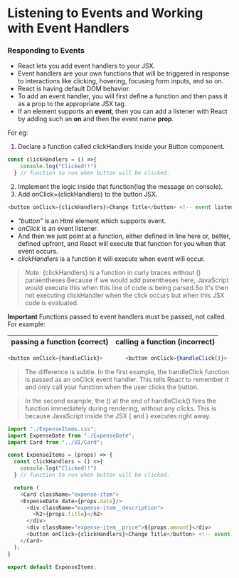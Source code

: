 # Listening to Events and Working with Event Handlers

### **Responding to Events**

- React lets you add event handlers to your JSX.
- Event handlers are your own functions that will be triggered in response to interactions like clicking, hovering, focusing form inputs, and so on.
- React is having default DOM behavior.
- To add an event handler, you will first define a function and then pass it as a prop to the appropriate JSX tag.
- If an element supports an **event**, then you can add a listener with React by adding such an **on** and then the event name **prop**.

For eg:

1. Declare a function called clickHandlers inside your Button component.

```JavaScript
const clickHandlers = () =>{
    console.log("Clicked!!")
  } // function to run when button will be clicked.

```

2. Implement the logic inside that function(log the message on console).
3. Add onClick={clickHandlers} to the button JSX.

```JavaScript
<button onClick={clickHandlers}>Change Title</button> <!-- event listeners to our elements>
```

- *"button"* is an Html element which supports event.
- *onClick* is an event listener.
- And then we just point at a function, either defined in line here or, better, defined upfront, and React will execute that function for you when that event occurs.
- *clickHandlers* is a function it will execute when event will occur.

> *Note:* {clickHandlers} is a function in curly braces without () paraentheses Because if we would add parentheses here, JavaScript would execute this when this line of code is being parsed.So it's then not executing clickHandler when the click occurs but when this JSX code is evaluated.

**Important**
Functions passed to event handlers must be passed, not called. For example:

| passing a function (correct)      | calling a function (incorrect) |
| ----------------------------------    | ------------------------------ |

```javascript
<button onClick={handleClick}>       <button onClick={handleClick()}> 
```

>The difference is subtle. In the first example, the handleClick function is passed as an onClick event handler. This tells React to remember it and only call your function when the user clicks the button.

>In the second example, the () at the end of handleClick() fires the function immediately during rendering, without any clicks. This is because JavaScript inside the JSX { and } executes right away.

``` JavaScript
import "./ExpenseItems.css";
import ExpenseDate from "./ExpenseDate";
import Card from "../UI/Card";

const ExpenseItems = (props) => {
  const clickHandlers = () =>{
    console.log("Clicked!!")
  } // function to run when button will be clicked.

  return (
    <Card className="expense-item">
    <ExpenseDate date={props.date}/>
      <div className="expense-item__description">
        <h2>{props.title}</h2>
      </div>
      <div className="expense-item__price">${props.amount}</div>
      <button onClick={clickHandlers}>Change Title</button> <!-- event listeners to our elements>
    </Card>
  );
}

export default ExpenseItems;
```
